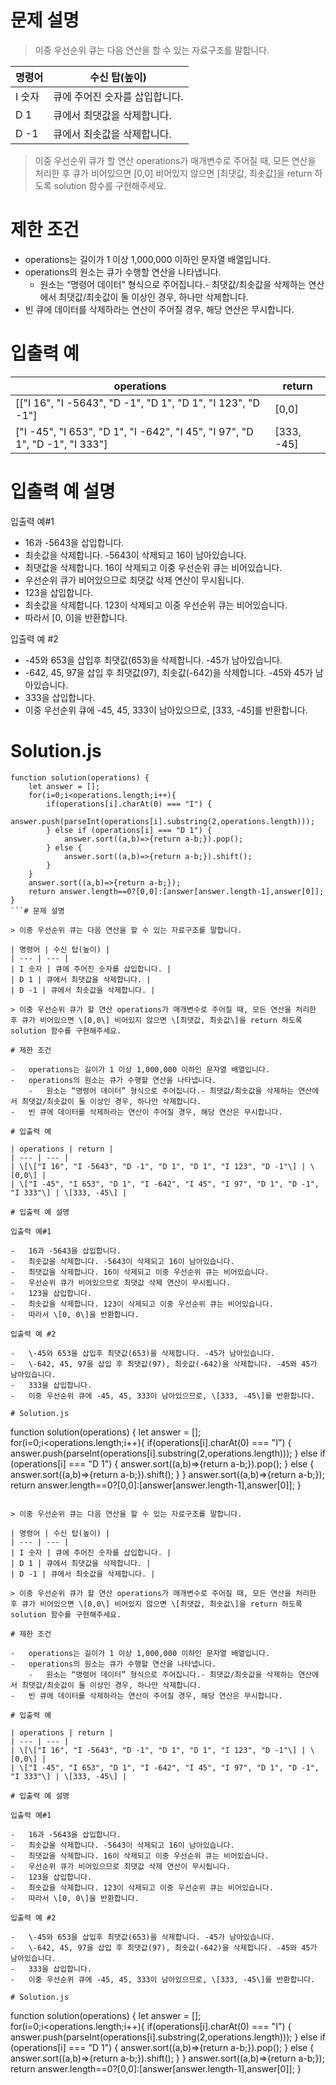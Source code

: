 # 문제 설명

> 이중 우선순위 큐는 다음 연산을 할 수 있는 자료구조를 말합니다.

| 명령어 | 수신 탑(높이) |
| --- | --- |
| I 숫자 | 큐에 주어진 숫자를 삽입합니다. |
| D 1 | 큐에서 최댓값을 삭제합니다. |
| D -1 | 큐에서 최솟값을 삭제합니다. |

> 이중 우선순위 큐가 할 연산 operations가 매개변수로 주어질 때, 모든 연산을 처리한 후 큐가 비어있으면 \[0,0\] 비어있지 않으면 \[최댓값, 최솟값\]을 return 하도록 solution 함수를 구현해주세요.

# 제한 조건

-   operations는 길이가 1 이상 1,000,000 이하인 문자열 배열입니다.
-   operations의 원소는 큐가 수행할 연산을 나타냅니다.
    -   원소는 “명령어 데이터” 형식으로 주어집니다.- 최댓값/최솟값을 삭제하는 연산에서 최댓값/최솟값이 둘 이상인 경우, 하나만 삭제합니다.
-   빈 큐에 데이터를 삭제하라는 연산이 주어질 경우, 해당 연산은 무시합니다.

# 입출력 예

| operations | return |
| --- | --- |
| \[\["I 16", "I -5643", "D -1", "D 1", "D 1", "I 123", "D -1"\] | \[0,0\] |
| \["I -45", "I 653", "D 1", "I -642", "I 45", "I 97", "D 1", "D -1", "I 333"\] | \[333, -45\] |

# 입출력 예 설명

입출력 예#1

-   16과 -5643을 삽입합니다.
-   최솟값을 삭제합니다. -5643이 삭제되고 16이 남아있습니다.
-   최댓값을 삭제합니다. 16이 삭제되고 이중 우선순위 큐는 비어있습니다.
-   우선순위 큐가 비어있으므로 최댓값 삭제 연산이 무시됩니다.
-   123을 삽입합니다.
-   최솟값을 삭제합니다. 123이 삭제되고 이중 우선순위 큐는 비어있습니다.
-   따라서 \[0, 0\]을 반환합니다.

입출력 예 #2

-   \-45와 653을 삽입후 최댓값(653)을 삭제합니다. -45가 남아있습니다.
-   \-642, 45, 97을 삽입 후 최댓값(97), 최솟값(-642)을 삭제합니다. -45와 45가 남아있습니다.
-   333을 삽입합니다.
-   이중 우선순위 큐에 -45, 45, 333이 남아있으므로, \[333, -45\]를 반환합니다.

# Solution.js

```
function solution(operations) {
    let answer = [];
    for(i=0;i<operations.length;i++){
        if(operations[i].charAt(0) === "I") {
            answer.push(parseInt(operations[i].substring(2,operations.length)));
        } else if (operations[i] === "D 1") {
            answer.sort((a,b)=>{return a-b;}).pop();
        } else {
            answer.sort((a,b)=>{return a-b;}).shift();
        }
    }
    answer.sort((a,b)=>{return a-b;});
    return answer.length==0?[0,0]:[answer[answer.length-1],answer[0]];
}
```# 문제 설명

> 이중 우선순위 큐는 다음 연산을 할 수 있는 자료구조를 말합니다.

| 명령어 | 수신 탑(높이) |
| --- | --- |
| I 숫자 | 큐에 주어진 숫자를 삽입합니다. |
| D 1 | 큐에서 최댓값을 삭제합니다. |
| D -1 | 큐에서 최솟값을 삭제합니다. |

> 이중 우선순위 큐가 할 연산 operations가 매개변수로 주어질 때, 모든 연산을 처리한 후 큐가 비어있으면 \[0,0\] 비어있지 않으면 \[최댓값, 최솟값\]을 return 하도록 solution 함수를 구현해주세요.

# 제한 조건

-   operations는 길이가 1 이상 1,000,000 이하인 문자열 배열입니다.
-   operations의 원소는 큐가 수행할 연산을 나타냅니다.
    -   원소는 “명령어 데이터” 형식으로 주어집니다.- 최댓값/최솟값을 삭제하는 연산에서 최댓값/최솟값이 둘 이상인 경우, 하나만 삭제합니다.
-   빈 큐에 데이터를 삭제하라는 연산이 주어질 경우, 해당 연산은 무시합니다.

# 입출력 예

| operations | return |
| --- | --- |
| \[\["I 16", "I -5643", "D -1", "D 1", "D 1", "I 123", "D -1"\] | \[0,0\] |
| \["I -45", "I 653", "D 1", "I -642", "I 45", "I 97", "D 1", "D -1", "I 333"\] | \[333, -45\] |

# 입출력 예 설명

입출력 예#1

-   16과 -5643을 삽입합니다.
-   최솟값을 삭제합니다. -5643이 삭제되고 16이 남아있습니다.
-   최댓값을 삭제합니다. 16이 삭제되고 이중 우선순위 큐는 비어있습니다.
-   우선순위 큐가 비어있으므로 최댓값 삭제 연산이 무시됩니다.
-   123을 삽입합니다.
-   최솟값을 삭제합니다. 123이 삭제되고 이중 우선순위 큐는 비어있습니다.
-   따라서 \[0, 0\]을 반환합니다.

입출력 예 #2

-   \-45와 653을 삽입후 최댓값(653)을 삭제합니다. -45가 남아있습니다.
-   \-642, 45, 97을 삽입 후 최댓값(97), 최솟값(-642)을 삭제합니다. -45와 45가 남아있습니다.
-   333을 삽입합니다.
-   이중 우선순위 큐에 -45, 45, 333이 남아있으므로, \[333, -45\]를 반환합니다.

# Solution.js

```
function solution(operations) {
    let answer = [];
    for(i=0;i<operations.length;i++){
        if(operations[i].charAt(0) === "I") {
            answer.push(parseInt(operations[i].substring(2,operations.length)));
        } else if (operations[i] === "D 1") {
            answer.sort((a,b)=>{return a-b;}).pop();
        } else {
            answer.sort((a,b)=>{return a-b;}).shift();
        }
    }
    answer.sort((a,b)=>{return a-b;});
    return answer.length==0?[0,0]:[answer[answer.length-1],answer[0]];
}
```# 문제 설명

> 이중 우선순위 큐는 다음 연산을 할 수 있는 자료구조를 말합니다.

| 명령어 | 수신 탑(높이) |
| --- | --- |
| I 숫자 | 큐에 주어진 숫자를 삽입합니다. |
| D 1 | 큐에서 최댓값을 삭제합니다. |
| D -1 | 큐에서 최솟값을 삭제합니다. |

> 이중 우선순위 큐가 할 연산 operations가 매개변수로 주어질 때, 모든 연산을 처리한 후 큐가 비어있으면 \[0,0\] 비어있지 않으면 \[최댓값, 최솟값\]을 return 하도록 solution 함수를 구현해주세요.

# 제한 조건

-   operations는 길이가 1 이상 1,000,000 이하인 문자열 배열입니다.
-   operations의 원소는 큐가 수행할 연산을 나타냅니다.
    -   원소는 “명령어 데이터” 형식으로 주어집니다.- 최댓값/최솟값을 삭제하는 연산에서 최댓값/최솟값이 둘 이상인 경우, 하나만 삭제합니다.
-   빈 큐에 데이터를 삭제하라는 연산이 주어질 경우, 해당 연산은 무시합니다.

# 입출력 예

| operations | return |
| --- | --- |
| \[\["I 16", "I -5643", "D -1", "D 1", "D 1", "I 123", "D -1"\] | \[0,0\] |
| \["I -45", "I 653", "D 1", "I -642", "I 45", "I 97", "D 1", "D -1", "I 333"\] | \[333, -45\] |

# 입출력 예 설명

입출력 예#1

-   16과 -5643을 삽입합니다.
-   최솟값을 삭제합니다. -5643이 삭제되고 16이 남아있습니다.
-   최댓값을 삭제합니다. 16이 삭제되고 이중 우선순위 큐는 비어있습니다.
-   우선순위 큐가 비어있으므로 최댓값 삭제 연산이 무시됩니다.
-   123을 삽입합니다.
-   최솟값을 삭제합니다. 123이 삭제되고 이중 우선순위 큐는 비어있습니다.
-   따라서 \[0, 0\]을 반환합니다.

입출력 예 #2

-   \-45와 653을 삽입후 최댓값(653)을 삭제합니다. -45가 남아있습니다.
-   \-642, 45, 97을 삽입 후 최댓값(97), 최솟값(-642)을 삭제합니다. -45와 45가 남아있습니다.
-   333을 삽입합니다.
-   이중 우선순위 큐에 -45, 45, 333이 남아있으므로, \[333, -45\]를 반환합니다.

# Solution.js

```
function solution(operations) {
    let answer = [];
    for(i=0;i<operations.length;i++){
        if(operations[i].charAt(0) === "I") {
            answer.push(parseInt(operations[i].substring(2,operations.length)));
        } else if (operations[i] === "D 1") {
            answer.sort((a,b)=>{return a-b;}).pop();
        } else {
            answer.sort((a,b)=>{return a-b;}).shift();
        }
    }
    answer.sort((a,b)=>{return a-b;});
    return answer.length==0?[0,0]:[answer[answer.length-1],answer[0]];
}
```